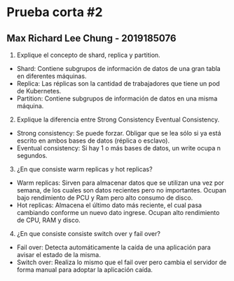 # Prueba corta #2
## Max Richard Lee Chung - 2019185076
1. Explique el concepto de shard, replica y partition.
* Shard: Contiene subgrupos de información de datos de una gran tabla en diferentes máquinas.
* Replica: Las réplicas son la cantidad de trabajadores que tiene un pod de Kubernetes.
* Partition: Contiene subgrupos de información de datos en una misma máquina.

2. Explique la diferencia entre Strong Consistency Eventual Consistency.
* Strong consistency: Se puede forzar. Obligar que se lea sólo si ya está escrito en ambos bases de datos (réplica o esclavo). 
* Eventual consistency: Si hay 1 o más bases de datos, un write ocupa n segundos.

3. ¿En que consiste warm replicas y hot replicas?
* Warm replicas: Sirven para almacenar datos que se utilizan una vez por semana, de los cuales son datos recientes pero no importantes. Ocupan bajo rendimiento de PCU y Ram pero alto consumo de disco.
* Hot replicas: Almacena el último dato más reciente, el cual pasa cambiando conforme un nuevo dato ingrese. Ocupan alto rendimiento de CPU, RAM y disco.  

4. ¿En que consiste consiste switch over y fail over?
* Fail over: Detecta automáticamente la caída de una aplicación para avisar el estado de la misma.
* Switch over: Realiza lo mismo que el fail over pero cambia el servidor de forma manual para adoptar la aplicación caída.
